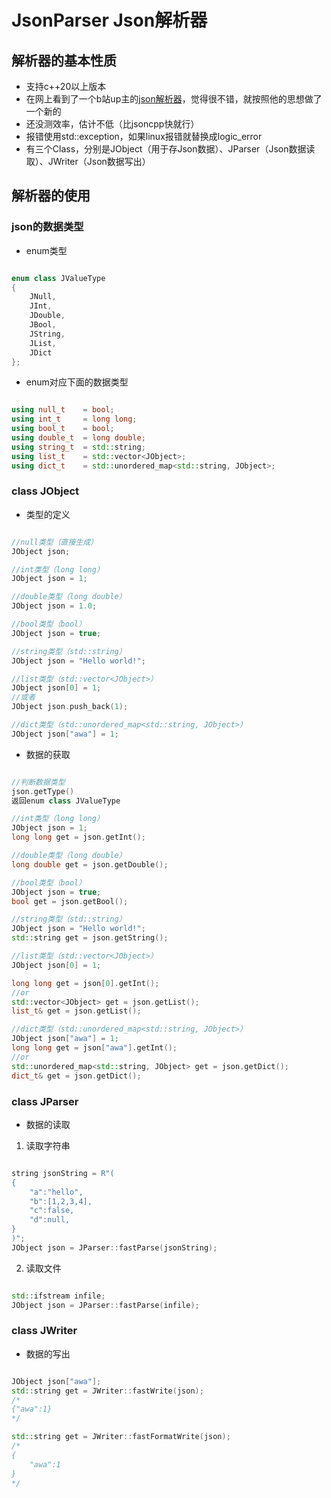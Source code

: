 ﻿# JsonParser Json解析器

## 解析器的基本性质
- 支持c++20以上版本
- 在网上看到了一个b站up主的[json解析器](https://github.com/ACking-you/MyUtil/tree/master/json-parser)，觉得很不错，就按照他的思想做了一个新的
- 还没测效率，估计不低（比jsoncpp快就行）
- 报错使用std::exception，如果linux报错就替换成logic_error
- 有三个Class，分别是JObject（用于存Json数据）、JParser（Json数据读取）、JWriter（Json数据写出）

## 解析器的使用
### json的数据类型
- enum类型
```cpp

enum class JValueType
{
	JNull,
	JInt,
	JDouble,
	JBool,
	JString,
	JList,
	JDict
};
```
- enum对应下面的数据类型
```cpp

using null_t 	= bool;
using int_t 	= long long;
using bool_t 	= bool;
using double_t 	= long double;
using string_t 	= std::string;
using list_t 	= std::vector<JObject>;
using dict_t 	= std::unordered_map<std::string, JObject>;
```

### class JObject
- 类型的定义
```cpp

//null类型（直接生成）
JObject json;

//int类型（long long）
JObject json = 1;

//double类型（long double）
JObject json = 1.0;

//bool类型（bool）
JObject json = true;

//string类型（std::string）
JObject json = "Hello world!";

//list类型（std::vector<JObject>）
JObject json[0] = 1;
//或者
JObject json.push_back(1);

//dict类型（std::unordered_map<std::string, JObject>）
JObject json["awa"] = 1;
```
- 数据的获取
```cpp

//判断数据类型
json.getType()
返回enum class JValueType

//int类型（long long）
JObject json = 1;
long long get = json.getInt();

//double类型（long double）
long double get = json.getDouble();

//bool类型（bool）
JObject json = true;
bool get = json.getBool();

//string类型（std::string）
JObject json = "Hello world!";
std::string get = json.getString();

//list类型（std::vector<JObject>）
JObject json[0] = 1;

long long get = json[0].getInt();
//or
std::vector<JObject> get = json.getList();
list_t& get = json.getList();

//dict类型（std::unordered_map<std::string, JObject>）
JObject json["awa"] = 1;
long long get = json["awa"].getInt();
//or
std::unordered_map<std::string, JObject> get = json.getDict();
dict_t& get = json.getDict();
```

### class JParser
- 数据的读取
1. 读取字符串
```cpp

string jsonString = R"(
{
    "a":"hello",
    "b":[1,2,3,4],
    "c":false,
    "d":null,
}
)";
JObject json = JParser::fastParse(jsonString);
```

2. 读取文件
```cpp

std::ifstream infile;
JObject json = JParser::fastParse(infile);

```

### class JWriter
- 数据的写出
```cpp

JObject json["awa"];
std::string get = JWriter::fastWrite(json);
/*
{"awa":1}
*/

std::string get = JWriter::fastFormatWrite(json);
/*
{
	"awa":1
}
*/
```

